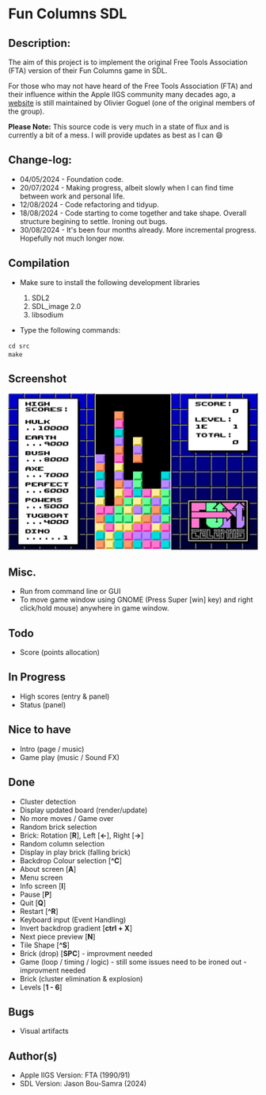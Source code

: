 # Fun Columns SDL

## Description:
The aim of this project is to implement the original Free Tools Association (FTA) version of their Fun Columns game in SDL.

For those who may not have heard of the Free Tools Association (FTA) and their influence within the Apple IIGS community many
decades ago, a [website](http://www.freetoolsassociation.com/) is still maintained by Olivier Goguel (one of the original members of the group).

<b>Please Note:</b> This source code is very much in a state of flux and is currently a bit of a mess.
I will provide updates as best as I can :smile:

## Change-log:

* 04/05/2024 - Foundation code.
* 20/07/2024 - Making progress, albeit slowly when I can find time between work and personal life.
* 12/08/2024 - Code refactoring and tidyup.
* 18/08/2024 - Code starting to come together and take shape. Overall structure begining to settle. Ironing out bugs.
* 30/08/2024 - It's been four months already. More incremental progress. Hopefully not much longer now. 

## Compilation
* Make sure to install the following development libraries
  1. SDL2
  2. SDL_image 2.0
  3. libsodium
 
* Type the following commands:

`cd src`<br>
`make`

## Screenshot
![Fun Columns](https://raw.githubusercontent.com/bou-samra/Fun-Columns-SDL/main/img/fun-columns.png)

## Misc.
* Run from command line or GUI
* To move game window using GNOME (Press Super [win] key) and right click/hold mouse) anywhere in game window.

## Todo
* Score (points allocation)

## In Progress
* High scores (entry & panel)
* Status (panel)

## Nice to have
* Intro (page / music)
* Game play (music / Sound FX)

## Done
* Cluster detection
* Display updated board (render/update)
* No more moves / Game over
* Random brick selection
* Brick: Rotation [**R**], Left [**←**], Right [**→**]
* Random column selection
* Display in play brick (falling brick)
* Backdrop Colour selection [**^C**]
* About screen [**A**]
* Menu screen
* Info screen [**I**]
* Pause [**P**]
* Quit [**Q**]
* Restart [**^R**]
* Keyboard input (Event Handling)
* Invert backdrop gradient [**ctrl + X**]
* Next piece preview [**N**]
* Tile Shape [**^S**]
* Brick (drop) [**SPC**] - improvment needed
* Game (loop / timing / logic) - still some issues need to be ironed out - improvment needed
* Brick (cluster elimination & explosion)
* Levels [**1 - 6**]


## Bugs
* Visual artifacts

## Author(s)
* Apple IIGS Version: FTA (1990/91)
* SDL Version: Jason Bou-Samra (2024)
